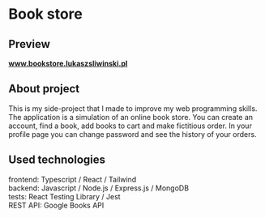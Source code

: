 # Book store

## Preview

<b>www.bookstore.lukaszsliwinski.pl</b>

## About project

This is my side-project that I made to improve my web programming skills.<br>The application is a simulation of an online book store. You can create an account, find a book, add books to cart and make fictitious order. In your profile page you can change password and see the history of your orders.

## Used technologies

frontend: Typescript / React / Tailwind<br>
backend: Javascript / Node.js / Express.js / MongoDB<br>
tests: React Testing Library / Jest<br>
REST API: Google Books API
